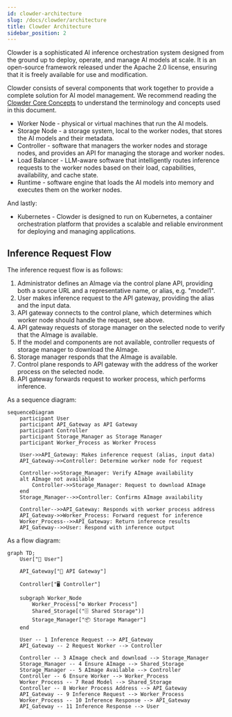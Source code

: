 ```yaml
---
id: clowder-architecture
slug: /docs/clowder/architecture
title: Clowder Architecture
sidebar_position: 2
---
```


Clowder is a sophisticated AI inference orchestration system designed from the ground up to deploy, operate, and manage AI models at scale. It is an open-source framework released under the Apache 2.0 license, ensuring that it is freely available for use and modification.

Clowder consists of several components that work together to provide a complete solution for AI model management. We recommend reading the [Clowder Core Concepts](./concepts.md) to understand the terminology and concepts used in this document.

* Worker Node - physical or virtual machines that run the AI models.
* Storage Node - a storage system, local to the worker nodes, that stores the AI models and their metadata.
* Controller - software that managers the worker nodes and storage nodes, and provides an API for managing the storage and worker nodes.
* Load Balancer - LLM-aware software that intelligently routes inference requests to the worker nodes based on their load, capabilities, availability, and cache state.
* Runtime - software engine that loads the AI models into memory and executes them on the worker nodes.

And lastly:

* Kubernetes - Clowder is designed to run on Kubernetes, a container orchestration platform that provides a scalable and reliable environment for deploying and managing applications.

## Inference Request Flow

The inference request flow is as follows:

1. Administrator defines an AImage via the control plane API, providing both a source URL and a representative name, or alias, e.g. "model1".
1. User makes inference request to the API gateway, providing the alias and the input data.
1. API gateway connects to the control plane, which determines which worker node should handle the request, see above.
1. API gateway requests of storage manager on the selected node to verify that the AImage is available.
1. If the model and components are not available, controller requests of storage manager to download the AImage.
1. Storage manager responds that the AImage is available.
1. Control plane responds to API gateway with the address of the worker process on the selected node.
1. API gateway forwards request to worker process, which performs inference.

As a sequence diagram:

```mermaid
sequenceDiagram
    participant User
    participant API_Gateway as API Gateway
    participant Controller
    participant Storage_Manager as Storage Manager
    participant Worker_Process as Worker Process

    User->>API_Gateway: Makes inference request (alias, input data)
    API_Gateway->>Controller: Determine worker node for request
    
    Controller->>Storage_Manager: Verify AImage availability
    alt AImage not available
        Controller->>Storage_Manager: Request to download AImage
    end
    Storage_Manager-->>Controller: Confirms AImage availability

    Controller-->>API_Gateway: Responds with worker process address
    API_Gateway->>Worker_Process: Forward request for inference
    Worker_Process-->>API_Gateway: Return inference results
    API_Gateway-->>User: Respond with inference output
```

As a flow diagram:

```mermaid
graph TD;
    User["🧑 User"]

    API_Gateway["🔀 API Gateway"]

    Controller["🖥️ Controller"]

    subgraph Worker_Node
        Worker_Process["⚙️ Worker Process"]
        Shared_Storage[("🗄️ Shared Storage")]
        Storage_Manager["📦 Storage Manager"]
    end

    User -- 1 Inference Request --> API_Gateway
    API_Gateway -- 2 Request Worker --> Controller

    Controller -- 3 AImage check and download --> Storage_Manager
    Storage_Manager -- 4 Ensure AImage --> Shared_Storage
    Storage_Manager -- 5 AImage Available --> Controller
    Controller -- 6 Ensure Worker --> Worker_Process
    Worker_Process -- 7 Read Model --> Shared_Storage
    Controller -- 8 Worker Process Address --> API_Gateway
    API_Gateway -- 9 Inference Request --> Worker_Process
    Worker_Process -- 10 Inference Response --> API_Gateway
    API_Gateway -- 11 Inference Response --> User
```
